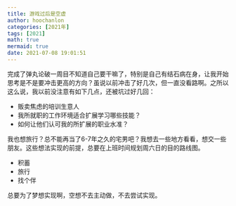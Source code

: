 ```yaml
---
title: 游戏过后是空虚
author: hoochanlon
categories: [2021年]
tags: [2021]
math: true
mermaid: true
date: 2021-07-08 19:01:51
---
```


完成了弹丸论破一周目不知道自己要干嘛了，特别是自己有结石病在身，让我开始思考是不是要冲击更高的方向？虽说以前冲击了好几次，但一直没看路啊。之所以这么说，我以前没注意有如下几点，还被坑过好几回：

* 贩卖焦虑的培训生意人
* 我所就职的工作环境适合扩展学习哪些技能？
* 如何让他们认可我的所扩展的职业水准？

 <!-- more -->

我也想旅行？总不能再当了6-7年之久的宅男吧？我想去一些地方看看，想交一些朋友。这些想法实现的前提，总要在上班时间规划周六日的目的路线图。

* 积蓄
* 旅行
* 找个伴

总要为了梦想实现啊，空想不去主动做，不去尝试实现。
